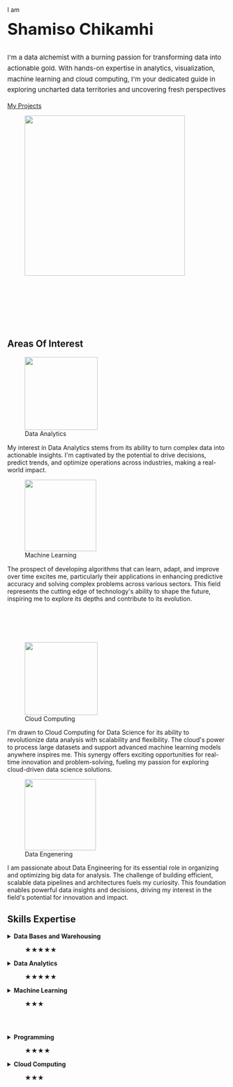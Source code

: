 <!-- wp:block {"ref":71} /-->

<!-- wp:group {"tagName":"main","style":{"spacing":{"blockGap":"0"}}} -->
<main class="wp-block-group"><!-- wp:group {"align":"full","style":{"spacing":{"padding":{"top":"100px","bottom":"100px"},"blockGap":"var:preset|spacing|80"}},"backgroundColor":"tertiary","textColor":"foreground","layout":{"inherit":true,"type":"constrained"}} -->
<div class="wp-block-group alignfull has-foreground-color has-tertiary-background-color has-text-color has-background" style="padding-top:100px;padding-bottom:100px"><!-- wp:columns {"align":"wide","style":{"spacing":{"blockGap":"60px"}}} -->
<div class="wp-block-columns alignwide"><!-- wp:column -->
<div class="wp-block-column"></div>
<!-- /wp:column -->

<!-- wp:column {"verticalAlignment":"top","width":"33.33%"} -->
<div class="wp-block-column is-vertically-aligned-top" style="flex-basis:33.33%"><!-- wp:paragraph -->
<p>I am</p>
<!-- /wp:paragraph -->

<!-- wp:heading {"style":{"typography":{"fontSize":"37px","lineHeight":"1.2"},"spacing":{"margin":{"top":"0px"}}}} -->
<h2 class="wp-block-heading" style="margin-top:0px;font-size:37px;line-height:1.2">Shamiso Chikamhi</h2>
<!-- /wp:heading -->

<!-- wp:paragraph {"style":{"typography":{"fontSize":"15px","lineHeight":"1.65"}}} -->
<p style="font-size:15px;line-height:1.65">I'm a data alchemist with a burning passion for transforming data into actionable gold. With hands-on expertise in analytics, visualization, machine learning and cloud computing, I'm your dedicated guide in exploring uncharted data territories and uncovering fresh perspectives</p>
<!-- /wp:paragraph -->

<!-- wp:buttons -->
<div class="wp-block-buttons"><!-- wp:button {"className":"is-style-outline","style":{"color":{"text":"#1d1d1f"}}} -->
<div class="wp-block-button is-style-outline"><a class="wp-block-button__link has-text-color wp-element-button" href="https://shamisochikamhi.wordpress.com/my-projects/" style="color:#1d1d1f" rel="nofollow">My Projects</a></div>
<!-- /wp:button --></div>
<!-- /wp:buttons --></div>
<!-- /wp:column -->

<!-- wp:column {"width":"66.66%"} -->
<div class="wp-block-column" style="flex-basis:66.66%"><!-- wp:image {"id":290,"width":"367px","height":"auto","sizeSlug":"full","linkDestination":"none","align":"center"} -->
<figure class="wp-block-image aligncenter size-full is-resized"><img src="https://shamisochikamhi.wordpress.com/wp-content/uploads/2024/12/prof-image-edited.jpg" alt="" class="wp-image-290" style="width:367px;height:auto" /></figure>
<!-- /wp:image --></div>
<!-- /wp:column --></div>
<!-- /wp:columns --></div>
<!-- /wp:group -->

<!-- wp:group {"align":"full","style":{"spacing":{"padding":{"top":"var:preset|spacing|80","bottom":"var:preset|spacing|80","left":"var:preset|spacing|50","right":"var:preset|spacing|50"},"blockGap":"var:preset|spacing|60"}},"backgroundColor":"background","layout":{"type":"constrained"}} -->
<div class="wp-block-group alignfull has-background-background-color has-background" style="padding-top:var(--wp--preset--spacing--80);padding-right:var(--wp--preset--spacing--50);padding-bottom:var(--wp--preset--spacing--80);padding-left:var(--wp--preset--spacing--50)"><!-- wp:heading {"align":"wide"} -->
<h2 class="wp-block-heading alignwide">Areas Of Interest</h2>
<!-- /wp:heading -->

<!-- wp:group {"align":"wide","style":{"spacing":{"blockGap":{"top":"0px","left":"0px"}},"elements":{"link":{"color":{"text":"var:preset|color|foreground"}}}}} -->
<div class="wp-block-group alignwide has-link-color"><!-- wp:group {"layout":{"type":"constrained"}} -->
<div class="wp-block-group"><!-- wp:columns {"align":"full","style":{"spacing":{"blockGap":{"top":"45px","left":"45px"}}}} -->
<div class="wp-block-columns alignfull"><!-- wp:column -->
<div class="wp-block-column"><!-- wp:image {"id":189,"width":"167px","height":"auto","sizeSlug":"full","linkDestination":"custom","className":"margin-bottom-half","style":{"color":{"duotone":"var:preset|duotone|midnight"}}} -->
<figure class="wp-block-image size-full is-resized margin-bottom-half"><img src="https://shamisochikamhi.wordpress.com/wp-content/uploads/2024/01/dallc2b7e-2024-01-29-12.38.47-a-distinct-and-simple-symbol-representing-data-analysis-created-with-a-blue-color-scheme-and-a-transparent-background.-the-symbol-features-an-abstrac-2.png" alt="" class="wp-image-189" style="width:167px;height:auto" /><figcaption class="wp-element-caption">Data Analytics</figcaption></figure>
<!-- /wp:image -->

<!-- wp:group {"style":{"spacing":{"blockGap":{"top":"0px","left":"0px"},"margin":{"top":"15px"}}}} -->
<div class="wp-block-group" style="margin-top:15px"><!-- wp:paragraph -->
<p>My interest in Data Analytics stems from its ability to turn complex data into actionable insights. I'm captivated by the potential to drive decisions, predict trends, and optimize operations across industries, making a real-world impact.</p>
<!-- /wp:paragraph --></div>
<!-- /wp:group --></div>
<!-- /wp:column -->

<!-- wp:column -->
<div class="wp-block-column"><!-- wp:image {"id":191,"width":"164px","height":"auto","sizeSlug":"full","linkDestination":"custom","className":"margin-bottom-half"} -->
<figure class="wp-block-image size-full is-resized margin-bottom-half"><img src="https://shamisochikamhi.wordpress.com/wp-content/uploads/2024/01/dallc2b7e-2024-01-29-13.11.44-a-symbol-for-machine-learning-designed-to-be-modern-and-abstract.-the-symbol-should-feature-an-ai-brain-or-neural-network-motif-representing-the-con.png" alt="" class="wp-image-191" style="width:164px;height:auto" /><figcaption class="wp-element-caption">Machine Learning</figcaption></figure>
<!-- /wp:image -->

<!-- wp:group {"style":{"spacing":{"blockGap":{"top":"0px","left":"0px"},"margin":{"top":"15px"}}}} -->
<div class="wp-block-group" style="margin-top:15px"><!-- wp:paragraph -->
<p>The prospect of developing algorithms that can learn, adapt, and improve over time excites me, particularly their applications in enhancing predictive accuracy and solving complex problems across various sectors. This field represents the cutting edge of technology's ability to shape the future, inspiring me to explore its depths and contribute to its evolution.</p>
<!-- /wp:paragraph --></div>
<!-- /wp:group --></div>
<!-- /wp:column --></div>
<!-- /wp:columns --></div>
<!-- /wp:group -->

<!-- wp:spacer {"height":"63px"} -->
<div style="height:63px" aria-hidden="true" class="wp-block-spacer"></div>
<!-- /wp:spacer -->

<!-- wp:group {"layout":{"type":"constrained"}} -->
<div class="wp-block-group"><!-- wp:columns {"align":"wide"} -->
<div class="wp-block-columns alignwide"><!-- wp:column -->
<div class="wp-block-column"><!-- wp:image {"id":190,"width":"167px","height":"auto","sizeSlug":"full","linkDestination":"custom","className":"margin-bottom-half"} -->
<figure class="wp-block-image size-full is-resized margin-bottom-half"><img src="https://shamisochikamhi.wordpress.com/wp-content/uploads/2024/01/dallc2b7e-2024-01-29-13.00.55-a-symbol-representing-cloud-computing-featuring-a-modern-and-simplistic-design.-the-symbol-includes-a-stylized-cloud-shape-integrated-with-digital-el.png" alt="" class="wp-image-190" style="width:167px;height:auto" /><figcaption class="wp-element-caption">Cloud Computing</figcaption></figure>
<!-- /wp:image -->

<!-- wp:paragraph -->
<p>I'm drawn to Cloud Computing for Data Science for its ability to revolutionize data analysis with scalability and flexibility. The cloud's power to process large datasets and support advanced machine learning models anywhere inspires me. This synergy offers exciting opportunities for real-time innovation and problem-solving, fueling my passion for exploring cloud-driven data science solutions.</p>
<!-- /wp:paragraph --></div>
<!-- /wp:column -->

<!-- wp:column -->
<div class="wp-block-column"><!-- wp:image {"id":192,"width":"163px","height":"auto","sizeSlug":"full","linkDestination":"custom","className":"margin-bottom-half"} -->
<figure class="wp-block-image size-full is-resized margin-bottom-half"><img src="https://shamisochikamhi.wordpress.com/wp-content/uploads/2024/01/dall_e_2024-01-30_09.17.23_-_a_symbol_for_data_engineering_that_strikes_a_balance_between_simplicity_and_drama__featuring_a_moderately_detailed_design._the_icon_should_include_ele-remove.png" alt="" class="wp-image-192" style="width:163px;height:auto" /><figcaption class="wp-element-caption">Data Engenering</figcaption></figure>
<!-- /wp:image -->

<!-- wp:paragraph -->
<p>I am passionate about Data Engineering for its essential role in organizing and optimizing big data for analysis. The challenge of building efficient, scalable data pipelines and architectures fuels my curiosity. This foundation enables powerful data insights and decisions, driving my interest in the field's potential for innovation and impact.</p>
<!-- /wp:paragraph --></div>
<!-- /wp:column --></div>
<!-- /wp:columns --></div>
<!-- /wp:group --></div>
<!-- /wp:group --></div>
<!-- /wp:group -->

<!-- wp:group {"align":"full","style":{"spacing":{"padding":{"top":"var:preset|spacing|80","bottom":"var:preset|spacing|80","left":"var:preset|spacing|50","right":"var:preset|spacing|50"},"blockGap":"var:preset|spacing|60"}},"backgroundColor":"background","layout":{"type":"constrained"}} -->
<div class="wp-block-group alignfull has-background-background-color has-background" style="padding-top:var(--wp--preset--spacing--80);padding-right:var(--wp--preset--spacing--50);padding-bottom:var(--wp--preset--spacing--80);padding-left:var(--wp--preset--spacing--50)"><!-- wp:heading {"align":"wide"} -->
<h2 class="wp-block-heading alignwide">Skills Expertise</h2>
<!-- /wp:heading -->

<!-- wp:group {"align":"wide","style":{"spacing":{"blockGap":{"top":"0px","left":"0px"}},"elements":{"link":{"color":{"text":"var:preset|color|foreground"}}}}} -->
<div class="wp-block-group alignwide has-link-color"><!-- wp:columns {"style":{"spacing":{"blockGap":{"top":"45px","left":"45px"}}}} -->
<div class="wp-block-columns"><!-- wp:column -->
<div class="wp-block-column"><!-- wp:details -->
<details class="wp-block-details"><summary><strong>Data Bases and Warehousing</strong></summary><!-- wp:list -->
<ul class="wp-block-list"><!-- wp:list-item -->
<li>Google Big Query </li>
<!-- /wp:list-item -->

<!-- wp:list-item -->
<li>Snowflake </li>
<!-- /wp:list-item -->

<!-- wp:list-item -->
<li>Mysql </li>
<!-- /wp:list-item -->

<!-- wp:list-item -->
<li>Metabase</li>
<!-- /wp:list-item --></ul>
<!-- /wp:list --></details>
<!-- /wp:details -->

<!-- wp:jetpack/rating-star {"rating":5} -->
<figure class="wp-block-jetpack-rating-star" style="text-align:left"><span>★</span><span>★</span><span>★</span><span>★</span><span>★</span></figure>
<!-- /wp:jetpack/rating-star --></div>
<!-- /wp:column -->

<!-- wp:column {"verticalAlignment":"bottom"} -->
<div class="wp-block-column is-vertically-aligned-bottom"><!-- wp:details -->
<details class="wp-block-details"><summary><strong>Data Analytics</strong></summary><!-- wp:list -->
<ul class="wp-block-list"><!-- wp:list-item -->
<li>Looker(Data) Studio</li>
<!-- /wp:list-item -->

<!-- wp:list-item -->
<li>Metabase</li>
<!-- /wp:list-item -->

<!-- wp:list-item -->
<li>Power BI</li>
<!-- /wp:list-item --></ul>
<!-- /wp:list --></details>
<!-- /wp:details -->

<!-- wp:jetpack/rating-star {"rating":5} -->
<figure class="wp-block-jetpack-rating-star" style="text-align:left"><span>★</span><span>★</span><span>★</span><span>★</span><span>★</span></figure>
<!-- /wp:jetpack/rating-star --></div>
<!-- /wp:column -->

<!-- wp:column -->
<div class="wp-block-column"><!-- wp:details -->
<details class="wp-block-details"><summary><strong>Machine Learning</strong></summary><!-- wp:list -->
<ul class="wp-block-list"><!-- wp:list-item -->
<li>Supervised &amp; Unsepervised Learning</li>
<!-- /wp:list-item -->

<!-- wp:list-item -->
<li>Estimation Methods</li>
<!-- /wp:list-item -->

<!-- wp:list-item -->
<li>NLP</li>
<!-- /wp:list-item -->

<!-- wp:list-item -->
<li>Python (SkLearn, Tensorflow, PyTorch)</li>
<!-- /wp:list-item -->

<!-- wp:list-item -->
<li>Probability Theory</li>
<!-- /wp:list-item --></ul>
<!-- /wp:list --></details>
<!-- /wp:details -->

<!-- wp:jetpack/rating-star {"rating":3} -->
<figure class="wp-block-jetpack-rating-star" style="text-align:left"><span>★</span><span>★</span><span>★</span></figure>
<!-- /wp:jetpack/rating-star --></div>
<!-- /wp:column --></div>
<!-- /wp:columns -->

<!-- wp:spacer {"height":"45px"} -->
<div style="height:45px" aria-hidden="true" class="wp-block-spacer"></div>
<!-- /wp:spacer -->

<!-- wp:group {"layout":{"type":"constrained"}} -->
<div class="wp-block-group"><!-- wp:columns {"style":{"spacing":{"blockGap":{"top":"45px","left":"45px"}}}} -->
<div class="wp-block-columns"><!-- wp:column {"verticalAlignment":"top"} -->
<div class="wp-block-column is-vertically-aligned-top"><!-- wp:details -->
<details class="wp-block-details"><summary><strong>Programming</strong></summary><!-- wp:list -->
<ul class="wp-block-list"><!-- wp:list-item -->
<li>Python</li>
<!-- /wp:list-item -->

<!-- wp:list-item -->
<li>R</li>
<!-- /wp:list-item -->

<!-- wp:list-item -->
<li>SQL</li>
<!-- /wp:list-item -->

<!-- wp:list-item -->
<li>Git</li>
<!-- /wp:list-item --></ul>
<!-- /wp:list --></details>
<!-- /wp:details -->

<!-- wp:jetpack/rating-star {"rating":4} -->
<figure class="wp-block-jetpack-rating-star" style="text-align:left"><span>★</span><span>★</span><span>★</span><span>★</span></figure>
<!-- /wp:jetpack/rating-star --></div>
<!-- /wp:column -->

<!-- wp:column -->
<div class="wp-block-column"><!-- wp:details -->
<details class="wp-block-details"><summary><strong>Cloud Computing</strong></summary><!-- wp:list -->
<ul class="wp-block-list"><!-- wp:list-item -->
<li>Google Cloud Platform</li>
<!-- /wp:list-item -->

<!-- wp:list-item -->
<li>Vertex AI </li>
<!-- /wp:list-item -->

<!-- wp:list-item -->
<li>Google Cloud Storage</li>
<!-- /wp:list-item -->

<!-- wp:list-item -->
<li>Amazon (S3, Athena)</li>
<!-- /wp:list-item -->

<!-- wp:list-item -->
<li>Cloud Functions</li>
<!-- /wp:list-item -->

<!-- wp:list-item -->
<li>PUB/SUB</li>
<!-- /wp:list-item -->

<!-- wp:list-item -->
<li>VM Instances</li>
<!-- /wp:list-item --></ul>
<!-- /wp:list --></details>
<!-- /wp:details -->

<!-- wp:jetpack/rating-star {"rating":3} -->
<figure class="wp-block-jetpack-rating-star" style="text-align:left"><span>★</span><span>★</span><span>★</span></figure>
<!-- /wp:jetpack/rating-star --></div>
<!-- /wp:column --></div>
<!-- /wp:columns --></div>
<!-- /wp:group --></div>
<!-- /wp:group --></div>
<!-- /wp:group --></main>
<!-- /wp:group -->

<!-- wp:block {"ref":92} /-->
